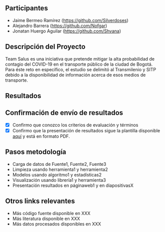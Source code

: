 ## Participantes

- Jaime Bermeo Ramírez (https://github.com/Silverdoses)
- Alejandro Barrera (https://github.com/Nofgar)
- Jonatan Huergo Aguilar (https://github.com/Shvana)

## Descripción del Proyecto

Team Salus es una iniciativa que pretende mitigar la alta probabilidad de contagio del COVID-19 en el transporte público de la ciudad de Bogotá. Para éste reto en específico, el estudio se delimitó al Transmilenio y SITP debido a la disponibilidad de información acerca de esos medios de transporte.

## Resultados


## Confirmación de envío de resultados

- [x] Confirmo que conozco los criterios de evaluación y términos
- [x] Confirmo que la presentación de resultados sigue la plantilla disponible [aquí](https://docs.google.com/presentation/d/1dCFx4epg2Ny-g-Ubq9esXCEXE6pEQwWsn1T7OImvzdI/edit?usp=sharing) y está en formato PDF.

## Pasos metodología

- Carga de datos de Fuente1, Fuente2, Fuente3
- Limpieza usando herramienta1 y herramienta2
- Modelos usando algoritmo1 y estadísticas2
- Visualización usando librería1 y herramienta3
- Presentación resultados en páginaweb1 y en diapositivasX

## Otros links relevantes

- Más código fuente disponible en XXX
- Más literatura disponible en XXX
- Más datos procesados disponibles en XXX
